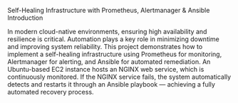 Self-Healing Infrastructure with Prometheus, Alertmanager & Ansible
Introduction

In modern cloud-native environments, ensuring high availability and resilience is critical. Automation plays a key role in minimizing downtime and improving system reliability.
This project demonstrates how to implement a self-healing infrastructure using Prometheus for monitoring, Alertmanager for alerting, and Ansible for automated remediation.
An Ubuntu-based EC2 instance hosts an NGINX web service, which is continuously monitored. If the NGINX service fails, the system automatically detects and restarts it through an Ansible playbook — achieving a fully automated recovery process.
